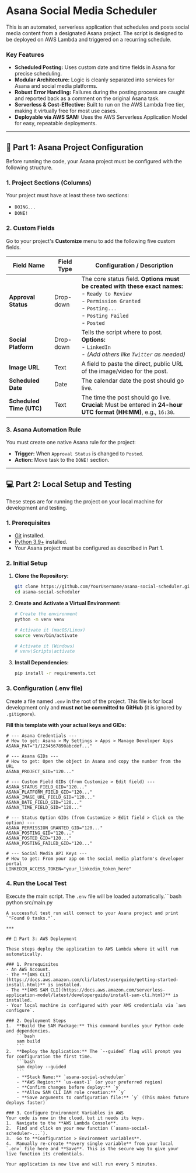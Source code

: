 # Asana Social Media Scheduler

This is an automated, serverless application that schedules and posts social media content from a designated Asana project. The script is designed to be deployed on AWS Lambda and triggered on a recurring schedule.

### Key Features
- **Scheduled Posting:** Uses custom date and time fields in Asana for precise scheduling.
- **Modular Architecture:** Logic is cleanly separated into services for Asana and social media platforms.
- **Robust Error Handling:** Failures during the posting process are caught and reported back as a comment on the original Asana task.
- **Serverless & Cost-Effective:** Built to run on the AWS Lambda free tier, making it virtually free for most use cases.
- **Deployable via AWS SAM:** Uses the AWS Serverless Application Model for easy, repeatable deployments.

***

## 📝 Part 1: Asana Project Configuration

Before running the code, your Asana project must be configured with the following structure.

### 1. Project Sections (Columns)
Your project must have at least these two sections:
- `DOING...`
- `DONE!`

### 2. Custom Fields
Go to your project's **Customize** menu to add the following five custom fields.

| Field Name             | Field Type  | Configuration / Description                                                                   |
| ---------------------- | ----------- | --------------------------------------------------------------------------------------------- |
| **Approval Status**    | Drop-down   | The core status field. **Options must be created with these exact names:**<br>- `Ready to Review`<br>- `Permission Granted`<br>- `Posting...`<br>- `Posting Failed`<br>- `Posted` |
| **Social Platform**    | Drop-down   | Tells the script where to post. **Options:**<br>- `LinkedIn` <br>- *(Add others like `Twitter` as needed)* |
| **Image URL**          | Text        | A field to paste the direct, public URL of the image/video for the post.                        |
| **Scheduled Date**     | Date        | The calendar date the post should go live.                                                     |
| **Scheduled Time (UTC)**| Text        | The time the post should go live. **Crucial:** Must be entered in **24-hour UTC format (HH:MM)**, e.g., `16:30`. |

### 3. Asana Automation Rule
You must create one native Asana rule for the project:
- **Trigger:** When `Approval Status` is changed to `Posted`.
- **Action:** Move task to the `DONE!` section.

***

## 💻 Part 2: Local Setup and Testing

These steps are for running the project on your local machine for development and testing.

### 1. Prerequisites
- [Git](https://git-scm.com/downloads) installed.
- [Python 3.9+](https://www.python.org/downloads/) installed.
- Your Asana project must be configured as described in Part 1.

### 2. Initial Setup
1.  **Clone the Repository:**
    ```bash
    git clone https://github.com/YourUsername/asana-social-scheduler.git
    cd asana-social-scheduler
    ```

2.  **Create and Activate a Virtual Environment:**
    ```bash
    # Create the environment
    python -m venv venv
    
    # Activate it (macOS/Linux)
    source venv/bin/activate
    
    # Activate it (Windows)
    # venv\Scripts\activate
    ```

3.  **Install Dependencies:**
    ```bash
    pip install -r requirements.txt
    ```

### 3. Configuration (.env file)
Create a file named `.env` in the root of the project. This file is for local development only and **must not be committed to GitHub** (it is ignored by `.gitignore`).

**Fill this template with your actual keys and GIDs:**
```
# --- Asana Credentials ---
# How to get: Asana > My Settings > Apps > Manage Developer Apps
ASANA_PAT="1/1234567890abcdef..."

# --- Asana GIDs ---
# How to get: Open the object in Asana and copy the number from the URL
ASANA_PROJECT_GID="120..."

# --- Custom Field GIDs (from Customize > Edit field) ---
ASANA_STATUS_FIELD_GID="120..."
ASANA_PLATFORM_FIELD_GID="120..."
ASANA_IMAGE_URL_FIELD_GID="120..."
ASANA_DATE_FIELD_GID="120..."
ASANA_TIME_FIELD_GID="120..."

# --- Status Option GIDs (from Customize > Edit field > Click on the option) ---
ASANA_PERMISSION_GRANTED_GID="120..."
ASANA_POSTING_GID="120..."
ASANA_POSTED_GID="120..."
ASANA_POSTING_FAILED_GID="120..."

# --- Social Media API Keys ---
# How to get: From your app on the social media platform's developer portal
LINKEDIN_ACCESS_TOKEN="your_linkedin_token_here"
```

### 4. Run the Local Test
Execute the main script. The `.env` file will be loaded automatically.```bash
python src/main.py
```
A successful test run will connect to your Asana project and print `"Found 0 tasks."`.

***

## 🚀 Part 3: AWS Deployment

These steps deploy the application to AWS Lambda where it will run automatically.

### 1. Prerequisites
- An AWS Account.
- The **[AWS CLI](https://docs.aws.amazon.com/cli/latest/userguide/getting-started-install.html)** is installed.
- The **[AWS SAM CLI](https://docs.aws.amazon.com/serverless-application-model/latest/developerguide/install-sam-cli.html)** is installed.
- Your local machine is configured with your AWS credentials via `aws configure`.

### 2. Deployment Steps
1.  **Build the SAM Package:** This command bundles your Python code and dependencies.
    ```bash
    sam build
    ```
2.  **Deploy the Application:** The `--guided` flag will prompt you for configuration the first time.
    ```bash
    sam deploy --guided
    ```
    - **Stack Name:** `asana-social-scheduler`
    - **AWS Region:** `us-east-1` (or your preferred region)
    - **Confirm changes before deploy:** `y`
    - **Allow SAM CLI IAM role creation:** `y`
    - **Save arguments to configuration file:** `y` (This makes future deploys faster)

### 3. Configure Environment Variables in AWS
Your code is now in the cloud, but it needs its keys.
1.  Navigate to the **AWS Lambda Console**.
2.  Find and click on your new function (`asana-social-scheduler-...`).
3.  Go to **Configuration > Environment variables**.
4.  Manually re-create **every single variable** from your local `.env` file here and **Save**. This is the secure way to give your live function its credentials.

Your application is now live and will run every 5 minutes.
